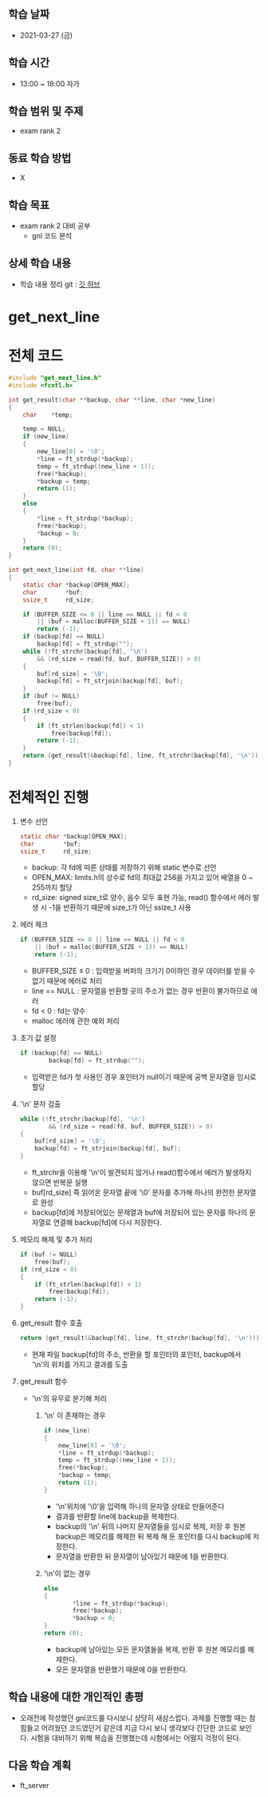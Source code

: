 학습 날짜
---
+ 2021-03-27 (금)

학습 시간
---
+ 13:00 ~ 18:00 자가

학습 범위 및 주제
---
+ exam rank 2

동료 학습 방법
---
+ X

학습 목표
---
+ exam rank 2 대비 공부
    + gnl 코드 분석

상세 학습 내용
---
+ 학습 내용 정리 git : [깃 허브](https://github.com/kiskim/study)   

# get_next_line

# 전체 코드

```c
#include "get_next_line.h"
#include <fcntl.h>

int	get_result(char **backup, char **line, char *new_line)
{
	char	*temp;

	temp = NULL;
	if (new_line)
	{
		new_line[0] = '\0';
		*line = ft_strdup(*backup);
		temp = ft_strdup((new_line + 1));
		free(*backup);
		*backup = temp;
		return (1);
	}
	else
	{
		*line = ft_strdup(*backup);
		free(*backup);
		*backup = 0;
	}
	return (0);
}

int	get_next_line(int fd, char **line)
{
	static char *backup[OPEN_MAX];
	char		*buf;
	ssize_t		rd_size;

	if (BUFFER_SIZE <= 0 || line == NULL || fd < 0
		|| (buf = malloc(BUFFER_SIZE + 1)) == NULL)
		return (-1);
	if (backup[fd] == NULL)
		backup[fd] = ft_strdup("");
	while (!ft_strchr(backup[fd], '\n')
		&& (rd_size = read(fd, buf, BUFFER_SIZE)) > 0)
	{
		buf[rd_size] = '\0';
		backup[fd] = ft_strjoin(backup[fd], buf);
	}
	if (buf != NULL)
		free(buf);
	if (rd_size < 0)
	{
		if (ft_strlen(backup[fd]) < 1)
			free(backup[fd]);
		return (-1);
	}
	return (get_result(&backup[fd], line, ft_strchr(backup[fd], '\n')));
}
```

# 전체적인 진행

1. 변수 선언

    ```c
    static char *backup[OPEN_MAX];
    char		*buf;
    ssize_t		rd_size;
    ```

    - backup: 각 fd에 따른 상태를 저장하기 위해 static 변수로 선언
    - OPEN_MAX: limits.h의 상수로 fd의 최대값 256을 가지고 있어 배열을 0 ~ 255까지 할당
    - rd_size: signed size_t로 양수, 음수 모두 표현 가능, read() 함수에서 에러 발생 시 -1을 반환하기 때문에 size_t가 아닌 ssize_t 사용
2. 에러 체크

    ```c
    if (BUFFER_SIZE <= 0 || line == NULL || fd < 0
    	|| (buf = malloc(BUFFER_SIZE + 1)) == NULL)
    	return (-1);
    ```

    - BUFFER_SIZE ≤ 0 : 입력받을 버퍼의 크기기 0이하인 경우 데이터를 받을 수 없기 때문에 에러로 처리
    - line == NULL : 문자열을 반환할 곳의 주소가 없는 경우 반환이 불가하므로 에러
    - fd < 0 : fd는 양수
    - malloc 에러에 관한 예외 처리
3. 초기 값 설정

    ```c
    if (backup[fd] == NULL)
    		backup[fd] = ft_strdup("");
    ```

    - 입력받은 fd가 첫 사용인 경우 포인터가 null이기 때문에 공백 문자열을 임시로 할당
4. '\n' 문자 검출

    ```c
    while (!ft_strchr(backup[fd], '\n')
    		&& (rd_size = read(fd, buf, BUFFER_SIZE)) > 0)
    {
    	buf[rd_size] = '\0';
    	backup[fd] = ft_strjoin(backup[fd], buf);
    }
    ```

    - ft_strchr을 이용해 '\n'이 발견되지 않거나 read()함수에서 에러가 발생하지 않으면 반복문 실행
    - buf[rd_size] 즉 읽어온 문자열 끝에 '\0' 문자를 추가해 하나의 완전한 문자열로 완성
    - backup[fd]에 저장되어있는 문제열과 buf에 저장되어 있는 문자를 하나의 문자열로 연결해 backup[fd]에 다시 저장한다.
5. 메모리 해제 및 추가 처리

    ```c
    if (buf != NULL)
    	free(buf);
    if (rd_size < 0)
    {
    	if (ft_strlen(backup[fd]) < 1)
    		free(backup[fd]);
    	return (-1);
    }
    ```

6. get_result 함수 호출

    ```c
    return (get_result(&backup[fd], line, ft_strchr(backup[fd], '\n')));
    ```

    - 현재 파일 backup[fd]의 주소, 반환을 할 포인터의 포인터, backup에서 '\n'의 위치를 가지고 결과를 도출
7. get_result 함수
    - '\n'의 유무로 분기해 처리
        1. '\n' 이 존재하는 경우

            ```c
            if (new_line)
            {
            	new_line[0] = '\0';
            	*line = ft_strdup(*backup);
            	temp = ft_strdup((new_line + 1));
            	free(*backup);
            	*backup = temp;
            	return (1);
            }
            ```

            - '\n'위치에 '\0'을 입력해 하나의 문자열 상태로 만들어준다
            - 결과를 반환할 line에 backup을 복제한다.
            - backup의 '\n' 뒤의 나머지 문자열들을 임시로 복제, 저장 후 원본 backup은 메모리를 해제한 뒤 복제 해 둔 포인터를 다시 backup에 저장한다.
            - 문자열을 반환한 뒤 문자열이 남아있기 때문에 1을 반환한다.
        2. '\n'이 없는 경우

            ```c
            else
            {
            		*line = ft_strdup(*backup);
            		free(*backup);
            		*backup = 0;
            }
            return (0);
            ```

            - backup에 남아있는 모든 문자열들을 복제, 반환 후 원본 메모리를 해제한다.
            - 모든 문자열을 반환했기 때문에 0을 반환한다.

학습 내용에 대한 개인적인 총평
---
+ 오래전에 작성했던 gnl코드를 다시보니 상당히 새삼스럽다. 과제를 진행할 때는 참 힘들고 어려웠던 코드였던거 같은데 지금 다시 보니 생각보다 간단한 코드로 보인다. 시험을 대비하기 위해 복습을 진행했는데 시험에서는 어떨지 걱정이 된다. 

다음 학습 계획
---
+ ft_server